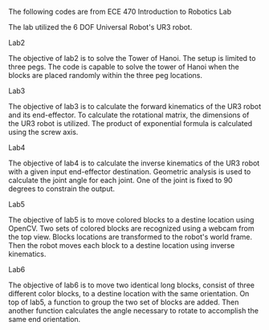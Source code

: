 The following codes are from ECE 470 Introduction to Robotics Lab

The lab utilized the 6 DOF Universal Robot's UR3 robot. 

Lab2

The objective of lab2 is to solve the Tower of Hanoi. The setup is limited to three pegs. 
The code is capable to solve the tower of Hanoi when the blocks are placed randomly within the three peg locations.

Lab3

The objective of lab3 is to calculate the forward kinematics of the UR3 robot and its end-effector. 
To calculate the rotational matrix, the dimensions of the UR3 robot is utilized.
The product of exponential formula is calculated using the screw axis.

Lab4

The objective of lab4 is to calculate the inverse kinematics of the UR3 robot with a given input end-effector destination.
Geometric analysis is used to calculate the joint angle for each joint.
One of the joint is fixed to 90 degrees to constrain the output.

Lab5

The objective of lab5 is to move colored blocks to a destine location using OpenCV.
Two sets of colored blocks are recognized using a webcam from the top view. Blocks locations are transformed to the robot's world frame.
Then the robot moves each block to a destine location using inverse kinematics.

Lab6

The objective of lab6 is to move two identical long blocks, consist of three different color blocks, to a destine location with the same orientation.
On top of lab5, a function to group the two set of blocks are added. Then another function calculates the angle necessary to rotate to accomplish the same end orientation.
